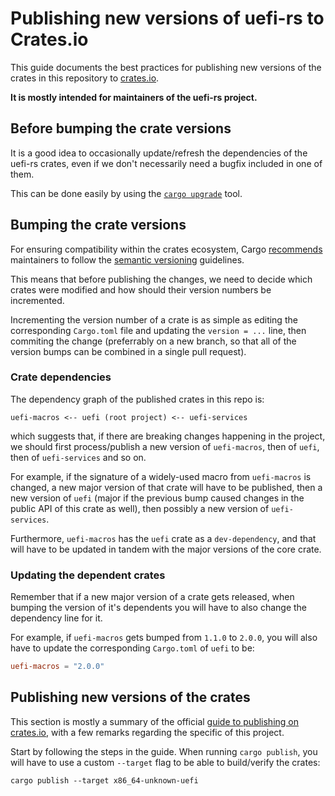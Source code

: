 # Publishing new versions of uefi-rs to Crates.io

This guide documents the best practices for publishing new versions of
the crates in this repository to [crates.io](https://crates.io/).

**It is mostly intended for maintainers of the uefi-rs project.**

## Before bumping the crate versions

It is a good idea to occasionally update/refresh the dependencies of the uefi-rs crates,
even if we don't necessarily need a bugfix included in one of them.

This can be done easily by using the [`cargo upgrade`][cargo-upgrade] tool.

[cargo-upgrade]: https://crates.io/crates/cargo-edit#cargo-upgrade

## Bumping the crate versions

For ensuring compatibility within the crates ecosystem,
Cargo [recommends][cargo-semver] maintainers to follow the [semantic versioning][semver] guidelines.

This means that before publishing the changes, we need to decide
which crates were modified and how should their version numbers be incremented.

Incrementing the version number of a crate is as simple as editing
the corresponding `Cargo.toml` file and updating the `version = ...` line,
then commiting the change (preferrably on a new branch, so that all of the version bumps
can be combined in a single pull request).

### Crate dependencies

The dependency graph of the published crates in this repo is:

```
uefi-macros <-- uefi (root project) <-- uefi-services
```

which suggests that, if there are breaking changes happening in the project,
we should first process/publish a new version of `uefi-macros`, then of `uefi`,
then of `uefi-services` and so on.

For example, if the signature of a widely-used macro from `uefi-macros` is changed,
a new major version of that crate will have to be published, then a new version of
`uefi` (major if the previous bump caused changes in the public API of this crate as well),
then possibly a new version of `uefi-services`.

Furthermore, `uefi-macros` has the `uefi` crate as a `dev-dependency`,
and that will have to be updated in tandem with the major versions of the core crate.

### Updating the dependent crates

Remember that if a new major version of a crate gets released, when bumping the version
of it's dependents you will have to also change the dependency line for it.

For example, if `uefi-macros` gets bumped from `1.1.0` to `2.0.0`,
you will also have to update the corresponding `Cargo.toml` of `uefi` to be:

```toml
uefi-macros = "2.0.0"
```

[cargo-semver]: https://doc.rust-lang.org/cargo/reference/semver.html
[semver]: https://semver.org/

## Publishing new versions of the crates

This section is mostly a summary of the official [guide to publishing on crates.io][cargo-publishing-reference],
with a few remarks regarding the specific of this project.

Start by following the steps in the guide. When running `cargo publish`,
you will have to use a custom `--target` flag to be able to build/verify the crates:

```
cargo publish --target x86_64-unknown-uefi
```

[cargo-publishing-reference]: https://doc.rust-lang.org/cargo/reference/publishing.html

